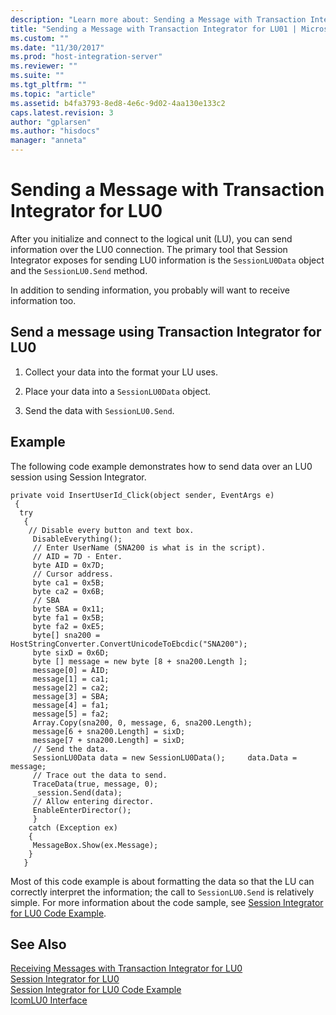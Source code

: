 ```yaml
---
description: "Learn more about: Sending a Message with Transaction Integrator for LU0"
title: "Sending a Message with Transaction Integrator for LU01 | Microsoft Docs"
ms.custom: ""
ms.date: "11/30/2017"
ms.prod: "host-integration-server"
ms.reviewer: ""
ms.suite: ""
ms.tgt_pltfrm: ""
ms.topic: "article"
ms.assetid: b4fa3793-8ed8-4e6c-9d02-4aa130e133c2
caps.latest.revision: 3
author: "gplarsen"
ms.author: "hisdocs"
manager: "anneta"
---
```

# Sending a Message with Transaction Integrator for LU0
After you initialize and connect to the logical unit (LU), you can send information over the LU0 connection. The primary tool that Session Integrator exposes for sending LU0 information is the `SessionLU0Data` object and the `SessionLU0.Send` method.  
  
 In addition to sending information, you probably will want to receive information too.  
  
## Send a message using Transaction Integrator for LU0  
  
1.  Collect your data into the format your LU uses.  
  
2.  Place your data into a `SessionLU0Data` object.  
  
3.  Send the data with `SessionLU0.Send`.  
  
## Example  
 The following code example demonstrates how to send data over an LU0 session using Session Integrator.  
  
```  
private void InsertUserId_Click(object sender, EventArgs e)  
 {  
  try  
   {  
    // Disable every button and text box.  
     DisableEverything();  
     // Enter UserName (SNA200 is what is in the script).  
     // AID = 7D - Enter.  
     byte AID = 0x7D;  
     // Cursor address.  
     byte ca1 = 0x5B;  
     byte ca2 = 0x6B;  
     // SBA  
     byte SBA = 0x11;  
     byte fa1 = 0x5B;  
     byte fa2 = 0xE5;  
     byte[] sna200 = HostStringConverter.ConvertUnicodeToEbcdic("SNA200");  
     byte sixD = 0x6D;  
     byte [] message = new byte [8 + sna200.Length ];  
     message[0] = AID;  
     message[1] = ca1;  
     message[2] = ca2;  
     message[3] = SBA;  
     message[4] = fa1;  
     message[5] = fa2;  
     Array.Copy(sna200, 0, message, 6, sna200.Length);  
     message[6 + sna200.Length] = sixD;  
     message[7 + sna200.Length] = sixD;  
     // Send the data.  
     SessionLU0Data data = new SessionLU0Data();     data.Data = message;  
     // Trace out the data to send.  
     TraceData(true, message, 0);  
     _session.Send(data);  
     // Allow entering director.  
     EnableEnterDirector();  
     }  
    catch (Exception ex)  
    {  
     MessageBox.Show(ex.Message);  
    }  
   }  
```  
  
 Most of this code example is about formatting the data so that the LU can correctly interpret the information; the call to `SessionLU0.Send` is relatively simple. For more information about the code sample, see [Session Integrator for LU0 Code Example](../core/session-integrator-for-lu0-code-example2.md).  
  
## See Also  
 [Receiving Messages with Transaction Integrator for LU0](../core/receiving-messages-with-transaction-integrator-for-lu01.md)   
 [Session Integrator for LU0](../core/session-integrator-for-lu02.md)   
 [Session Integrator for LU0 Code Example](../core/session-integrator-for-lu0-code-example2.md)   
 [IcomLU0 Interface](./icomlu0-interface2.md)
